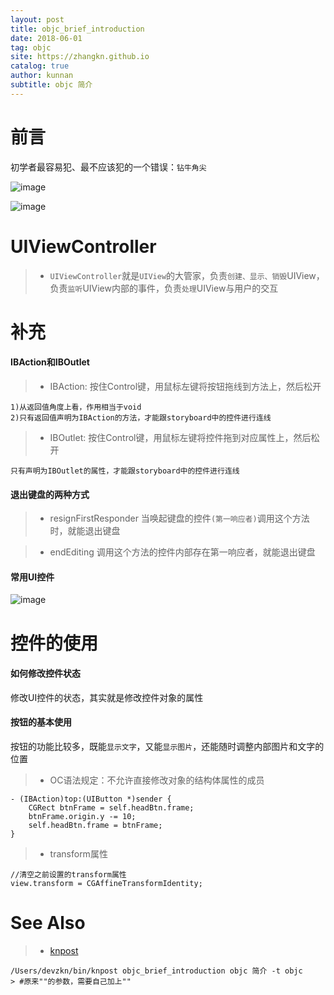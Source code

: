 ```yaml
---
layout: post
title: objc_brief_introduction
date: 2018-06-01
tag: objc
site: https://zhangkn.github.io
catalog: true
author: kunnan
subtitle: objc 简介
---
```



# 前言

初学者最容易犯、最不应该犯的一个错误：`钻牛角尖`

![image](https://wx1.sinaimg.cn/large/af39b376gy1frvo2i2ar6j20g10bujtu.jpg)

![image](https://wx1.sinaimg.cn/large/af39b376gy1frvpww8djnj20i50os459.jpg)


# UIViewController

>* `UIViewController`就是`UIView`的大管家，负责`创建、显示、销毁`UIView，负责`监听`UIView内部的事件，负责`处理`UIView与用户的交互

# 补充

#### IBAction和IBOutlet



>* IBAction: 按住Control键，用鼠标左键将按钮拖线到方法上，然后松开

```
1)从返回值角度上看，作用相当于void
2)只有返回值声明为IBAction的方法，才能跟storyboard中的控件进行连线
```

>* IBOutlet: 按住Control键，用鼠标左键将控件拖到对应属性上，然后松开

```
只有声明为IBOutlet的属性，才能跟storyboard中的控件进行连线
```

#### 退出键盘的两种方式

>* resignFirstResponder
当唤起键盘的控件`(第一响应者)`调用这个方法时，就能退出键盘

>* endEditing
调用这个方法的控件内部存在第一响应者，就能退出键盘

#### 常用UI控件

![image](https://wx1.sinaimg.cn/large/af39b376gy1frvpaa2axtj20sj09lgod.jpg)



# 控件的使用

#### 如何修改控件状态

修改UI控件的状态，其实就是修改控件对象的属性
 
 
#### 按钮的基本使用

按钮的功能比较多，既能`显示文字`，又能`显示图片`，还能随时调整内部图片和文字的位置


>* OC语法规定：不允许直接修改对象的结构体属性的成员

```objc
- (IBAction)top:(UIButton *)sender {
    CGRect btnFrame = self.headBtn.frame;
    btnFrame.origin.y -= 10;
    self.headBtn.frame = btnFrame;
}
```

>* transform属性

```objc
//清空之前设置的transform属性
view.transform = CGAffineTransformIdentity;
```

# See Also 

>* [knpost](https://github.com/zhangkn/KNBin/blob/master/knpost) 
>
```
/Users/devzkn/bin/knpost objc_brief_introduction objc 简介 -t objc
> #原来""的参数，需要自己加上""
```
